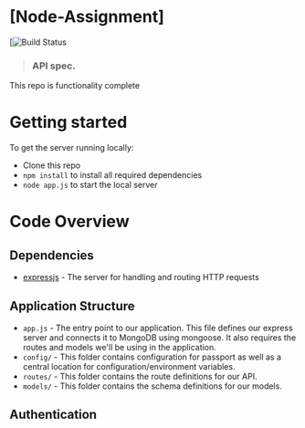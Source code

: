 # [Node-Assignment]

[![Build Status](dev)

> ### API spec.


This repo is functionality complete

# Getting started

To get the server running locally:

- Clone this repo
- `npm install` to install all required dependencies
- `node app.js` to start the local server


# Code Overview

## Dependencies

- [expressjs](https://github.com/expressjs/express) - The server for handling and routing HTTP requests


## Application Structure

- `app.js` - The entry point to our application. This file defines our express server and connects it to MongoDB using mongoose. It also requires the routes and models we'll be using in the application.
- `config/` - This folder contains configuration for passport as well as a central location for configuration/environment variables.
- `routes/` - This folder contains the route definitions for our API.
- `models/` - This folder contains the schema definitions for our models.


## Authentication



<br />
